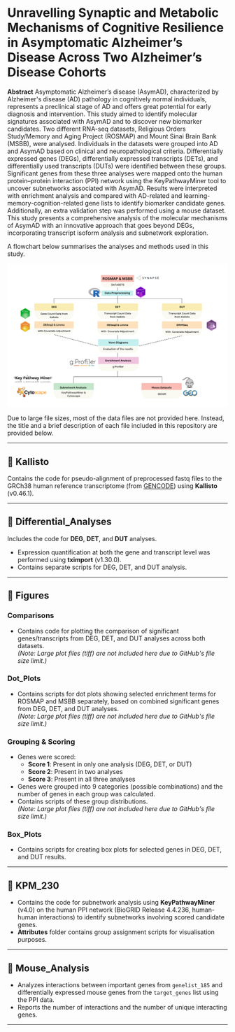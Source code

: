 # Unravelling Synaptic and Metabolic Mechanisms of Cognitive Resilience in Asymptomatic Alzheimer’s Disease Across Two Alzheimer’s Disease Cohorts

**Abstract**
Asymptomatic Alzheimer’s disease (AsymAD), characterized by Alzheimer's disease (AD) pathology in cognitively normal individuals, represents a preclinical stage of AD and offers great potential for early diagnosis and intervention. This study aimed to identify molecular signatures associated with AsymAD and to discover new biomarker candidates. Two different RNA-seq datasets, Religious Orders Study/Memory and Aging Project (ROSMAP) and Mount Sinai Brain Bank (MSBB), were analysed. Individuals in the datasets were grouped into AD and AsymAD based on clinical and neuropathological criteria. Differentially expressed genes (DEGs), differentially expressed transcripts (DETs), and differentially used transcripts (DUTs) were identified between these groups. Significant genes from these three analyses were mapped onto the human protein–protein interaction (PPI) network using the KeyPathwayMiner tool to uncover subnetworks associated with AsymAD. Results were interpreted with enrichment analysis and compared with AD-related and learning-memory-cognition-related gene lists to identify biomarker candidate genes. Additionally, an extra validation step was performed using a mouse dataset. This study presents a comprehensive analysis of the molecular mechanisms of AsymAD with an innovative approach that goes beyond DEGs, incorporating transcript isoform analysis and subnetwork exploration.

A flowchart below summarises the analyses and methods used in this study.

![Methods Flowchart](Methods.png)

Due to large file sizes, most of the data files are not provided here. Instead, the title and a brief description of each file included in this repository are provided below.

---

## 📁 Kallisto
Contains the code for pseudo-alignment of preprocessed fastq files to the GRCh38 human reference transcriptome (from [GENCODE](https://www.gencodegenes.org)) using **Kallisto** (v0.46.1).

---

## 📁 Differential_Analyses
Includes the code for **DEG**, **DET**, and **DUT** analyses.  
- Expression quantification at both the gene and transcript level was performed using **tximport** (v1.30.0).  
- Contains separate scripts for DEG, DET, and DUT analysis.

---

## 📁 Figures

### **Comparisons**
- Contains code for plotting the comparison of significant genes/transcripts from DEG, DET, and DUT analyses across both datasets. <br>
*(Note: Large plot files (tiff) are not included here due to GitHub's file size limit.)*

### **Dot_Plots**
- Contains scripts for dot plots showing selected enrichment terms for ROSMAP and MSBB separately, based on combined significant genes from DEG, DET, and DUT analyses. <br>
*(Note: Large plot files (tiff) are not included here due to GitHub's file size limit.)*

### **Grouping & Scoring**
- Genes were scored:  
  - **Score 1**: Present in only one analysis (DEG, DET, or DUT)  
  - **Score 2**: Present in two analyses  
  - **Score 3**: Present in all three analyses  
- Genes were grouped into 9 categories (possible combinations) and the number of genes in each group was calculated.  
- Contains scripts of these group distributions. <br>
*(Note: Large plot files (tiff) are not included here due to GitHub's file size limit.)*

### **Box_Plots**
- Contains scripts for creating box plots for selected genes in DEG, DET, and DUT results.

---

## 📁 KPM_230
- Contains the code for subnetwork analysis using **KeyPathwayMiner** (v4.0) on the human PPI network (BioGRID Release 4.4.236, human-human interactions) to identify subnetworks involving scored candidate genes.
- **Attributes** folder contains group assignment scripts for visualisation purposes.

---

## 📁 Mouse_Analysis
- Analyzes interactions between important genes from `genelist_185` and differentially expressed mouse genes from the `target_genes` list using the PPI data.
- Reports the number of interactions and the number of unique interacting genes.

---
